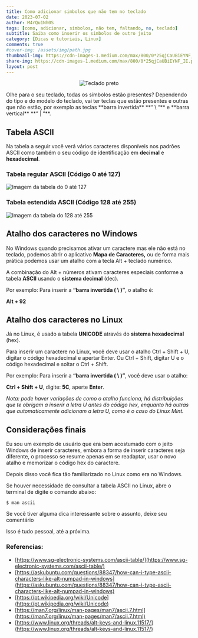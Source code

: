 ```yaml
---
title: Como adicionar simbolos que não tem no teclado
date: 2023-07-02
author: M4rQu1Nh0S
tags: [como, adicionar, simbolos, não tem, faltando, no, teclado]
subtitle: Saiba como inserir os simbolos de outro jeito
category: [Dicas e tutoriais, Linux]
comments: true
#cover-img: /assets/img/path.jpg
thumbnail-img: https://cdn-images-1.medium.com/max/800/0*25qjCaUBiEYNF_IE.png
share-img: https://cdn-images-1.medium.com/max/800/0*25qjCaUBiEYNF_IE.png
layout: post
---
```


<p align='center'><img alt='Teclado preto' src="https://cdn-images-1.medium.com/max/800/0*25qjCaUBiEYNF_IE.png"/></p>
Olhe para o seu teclado, todas os símbolos estão presentes? Dependendo do tipo e do modelo do teclado, vai ter teclas que estão presentes e outras que não estão, por exemplo as teclas **barra invertida** **“ \ “** e **barra vertical** **“ | “**.

## Tabela ASCII

Na tabela a seguir você verá vários caracteres disponíveis nos padrões ASCII como também o seu código de identificação em **decimal** e **hexadecimal**.

### Tabela regular ASCII (Código 0 até 127)

![Imagem da tabela do 0 até 127](https://cdn-images-1.medium.com/max/800/0*gzUcqDg3hnjTkmhm.png)

### Tabela estendida ASCII (Código 128 até 255)

![Imagem da tabela do 128 até 255](https://cdn-images-1.medium.com/max/800/0*Knwbxzjb1GlsrBpZ.png)

## Atalho dos caracteres no Windows
No Windows quando precisamos ativar um caractere mas ele não está no teclado, podemos abrir o aplicativo **Mapa de Caracteres,** ou de forma mais prática podemos usar um atalho com a tecla Alt + teclado numérico.

A combinação do Alt + números ativam caracteres especiais conforme a tabela **ASCII** usando o **sistema decimal** (dec).

Por exemplo: Para inserir a **“barra invertida ( \ )”**, o atalho é:

**Alt + 92**

## Atalho dos caracteres no Linux

Já no Linux, é usado a tabela **UNICODE** através do **sistema hexadecimal** (hex).

Para inserir um caractere no Linux, você deve usar o atalho Ctrl + Shift + U, digitar o código hexadecimal e apertar Enter. Ou Ctrl + Shift, digitar U e o código hexadecimal e soltar o Ctrl + Shift.

Por exemplo: Para inserir a **“barra invertida ( \ )”**, você deve usar o atalho:

**Ctrl + Shift + U**, digite: **5C**, aperte **Enter**.

_Nota: pode haver variações de como o atalho funciona, há distribuições que te obrigam a inserir a letra U antes do código hex, enquanto há outras que automaticamente adicionam a letra U, como é o caso do Linux Mint._

## Considerações finais
Eu sou um exemplo de usuário que era bem acostumado com o jeito Windows de inserir caracteres, embora a forma de inserir caracteres seja diferente, o processo se resume apenas em se readaptar, usar o novo atalho e memorizar o código hex do caractere.

Depois disso você fica tão familiarizado no Linux como era no Windows.

Se houver necessidade de consultar a tabela ASCII no Linux, abre o terminal de digite o comando abaixo:

	$ man ascii

Se você tiver alguma dica interessante sobre o assunto, deixe seu comentário

Isso é tudo pessoal, até a próxima.

### Referencias:
- [https://www.sg-electronic-systems.com/ascii-table/](https://www.sg-electronic-systems.com/ascii-table/)
- [https://askubuntu.com/questions/88347/how-can-i-type-ascii-characters-like-alt-numpad-in-windows](https://askubuntu.com/questions/88347/how-can-i-type-ascii-characters-like-alt-numpad-in-windows)
- [https://pt.wikipedia.org/wiki/Unicode](https://pt.wikipedia.org/wiki/Unicode)
- [https://man7.org/linux/man-pages/man7/ascii.7.html](https://man7.org/linux/man-pages/man7/ascii.7.html)
- [https://www.linux.org/threads/alt-keys-and-linux.11517/](https://www.linux.org/threads/alt-keys-and-linux.11517/)

